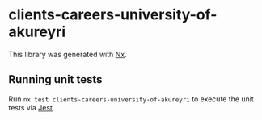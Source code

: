 # clients-careers-university-of-akureyri

This library was generated with [Nx](https://nx.dev).

## Running unit tests

Run `nx test clients-careers-university-of-akureyri` to execute the unit tests via [Jest](https://jestjs.io).
